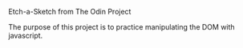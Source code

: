 Etch-a-Sketch from The Odin Project

The purpose of this project is to practice manipulating the DOM with javascript.